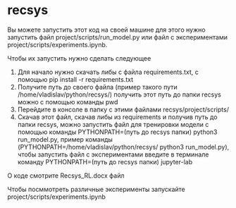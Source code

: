 # recsys

Вы можете запустить этот код на своей машине для  этого нужно запустить файл project/scripts/run_model.py или файл с экспериментами project/scripts/experiments.ipynb.

Чтобы их запустить нужно сделать следующее
1. Для начало нужно скачать либы с файла requirements.txt, с помощью pip install -r requirements.txt
2. Получите путь до своего файла (пример такого пути /home/vladislav/python/recsys/) получить этот путь до папки recsys можно с помощью команды pwd
3. Перейдите в консоле в папку с этими файлами recsys/project/scripts/
4. Скачав этот файл, скачав либы из requirements и получив путь до папки recsys, можно запустить файл для тренировки модели с помощью команды     PYTHONPATH=(путь до recsys папки) python3 run_model.py, пример команды (PYTHONPATH=/home/vladislav/python/recsys/ python3 run_model.py), чтобы запустить файл с экспериментами введите в терминале команду PYTHONPATH=(путь до recsys папки) jupyter-lab


О коде смотрите Recsys_RL.docx файл

Чтобы посммотреть различные эксперименты запускайте project/scripts/experiments.ipynb
